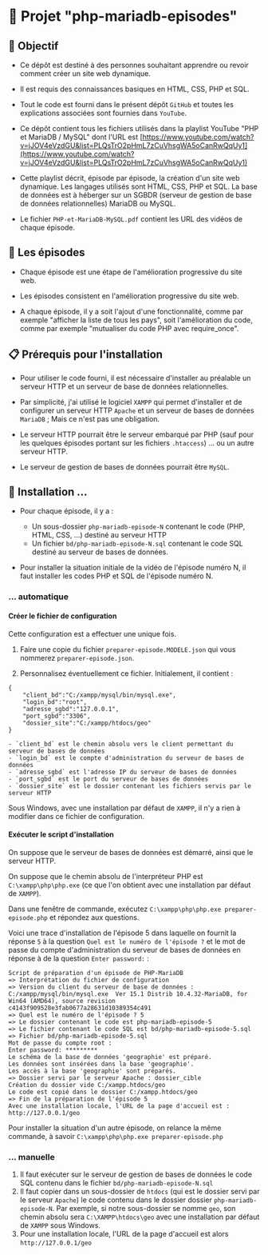 # 🚀 Projet "php-mariadb-episodes"

## 🎯 Objectif

- Ce dépôt est destiné à des personnes souhaitant apprendre ou revoir comment créer un site web dynamique.

- Il est requis des connaissances basiques en HTML, CSS, PHP et SQL.

- Tout le code est fourni dans le présent dépôt `GitHub` et toutes les explications associées sont fournies dans `YouTube`.

- Ce dépôt contient tous les fichiers utilisés dans la playlist YouTube "PHP et MariaDB / MySQL" dont l'URL est 
[https://www.youtube.com/watch?v=jJOV4eVzdGU&list=PLQsTrO2pHmL7zCuVhsgWA5oCanRwQqUy1](https://www.youtube.com/watch?v=jJOV4eVzdGU&list=PLQsTrO2pHmL7zCuVhsgWA5oCanRwQqUy1)

- Cette playlist décrit, épisode par épisode, la création d'un site web dynamique. Les langages utilisés sont HTML, CSS, PHP et SQL. La base de données est à héberger sur un SGBDR (serveur de gestion de base de données relationnelles) MariaDB ou MySQL.

- Le fichier `PHP-et-MariaDB-MySQL.pdf` contient les URL des vidéos de chaque épisode.

## 👀 Les épisodes
- Chaque épisode est une étape de  l'amélioration progressive du site web. 

- Les épisodes consistent en l'amélioration progressive du site web.

- A chaque épisode, il y a soit l'ajout d'une fonctionnalité, comme par exemple "afficher la liste de tous les pays", soit l'amélioration du code, comme par exemple "mutualiser du code PHP avec require_once".

## 📋 Prérequis pour l'installation
- Pour utiliser le code fourni, il est nécessaire d'installer au préalable un serveur HTTP et un serveur de base de données relationnelles.

- Par simplicité, j'ai utilisé le logiciel `XAMPP` qui permet d'installer et de configurer un serveur HTTP `Apache` et un serveur de bases de données `MariaDB` ; Mais ce n'est pas une obligation.

- Le serveur HTTP pourrait être le serveur embarqué par PHP (sauf pour les quelques épisodes portant sur les fichiers `.htaccess`) … ou un autre serveur HTTP.

- Le serveur de gestion de bases de données pourrait être `MySQL`.

## 🔨 Installation …
- Pour chaque épisode, il y a :
    - Un sous-dossier `php-mariadb-episode-N` contenant le code (PHP, HTML, CSS, …) destiné au serveur HTTP
    - Un fichier `bd/php-mariadb-episode-N.sql` contenant le code SQL destiné au serveur de bases de données.

- Pour installer la situation initiale de la vidéo de l'épisode numéro N, il faut installer les codes PHP et SQL de l'épisode numéro N.

### … automatique

#### Créer le fichier de configuration
Cette configuration est a effectuer une unique fois.

1. Faire une copie du fichier `preparer-episode.MODELE.json` qui vous nommerez `preparer-episode.json`.

2. Personnalisez éventuellement ce fichier.
Initialement, il contient :
```
{
    "client_bd":"C:/xampp/mysql/bin/mysql.exe",
    "login_bd":"root",
    "adresse_sgbd":"127.0.0.1",
    "port_sgbd":"3306",
    "dossier_site":"C:/xampp/htdocs/geo"
}
```
    - `client_bd` est le chemin absolu vers le client permettant du serveur de bases de données
    - `login_bd` est le compte d'administration du serveur de bases de données
    - `adresse_sgbd` est l'adresse IP du serveur de bases de données
    - `port_sgbd` est le port du serveur de bases de données
    - `dossier_site` est le dossier contenant les fichiers servis par le serveur HTTP

Sous Windows, avec une installation par défaut de `XAMPP`, il n'y a rien à modifier dans ce fichier de configuration.

#### Exécuter le script d'installation
On suppose que le serveur de bases de données est démarré, ainsi que le serveur HTTP.

On suppose que le chemin absolu de l'interpréteur PHP est `C:\xampp\php\php.exe` (ce que l'on obtient avec une installation par défaut de `XAMPP`).

Dans une fenêtre de commande, exécutez `C:\xampp\php\php.exe preparer-episode.php` et répondez aux questions.

Voici une trace d'installation de l'épisode 5 dans laquelle on fournit la réponse `5` à la question `Quel est le numéro de l'épisode ?` et le mot de passe du compte d'administration du serveur de bases de données en réponse à de la question `Enter password:` :
```
Script de préparation d'un épisode de PHP-MariaDB
=> Interprétation du fichier de configuration
=> Version du client du serveur de base de données :
C:/xampp/mysql/bin/mysql.exe  Ver 15.1 Distrib 10.4.32-MariaDB, for Win64 (AMD64), source revision c4143f909528e3fab0677a28631d10389354c491
=> Quel est le numéro de l'épisode ? 5
=> Le dossier contenant le code est php-mariadb-episode-5
=> Le fichier contenant le code SQL est bd/php-mariadb-episode-5.sql
=> Fichier bd/php-mariadb-episode-5.sql
Mot de passe du compte root :
Enter password: *********
Le schéma de la base de données 'geographie' est préparé.
Les données sont insérées dans la base 'geographie'.
Les accès à la base 'geographie' sont préparés.
=> Dossier servi par le serveur Apache : dossier_cible
Création du dossier vide C:/xampp.htdocs/geo
Le code est copié dans le dossier C:/xampp.htdocs/geo
=> Fin de la préparation de l'épisode 5
Avec une installation locale, l'URL de la page d'accueil est : http://127.0.0.1/geo
```

Pour installer la situation d'un autre épisode, on relance la même commande, à savoir `C:\xampp\php\php.exe preparer-episode.php`

### … manuelle
1. Il faut exécuter sur le serveur de gestion de bases de données le code SQL contenu dans le fichier `bd/php-mariadb-episode-N.sql`
2. Il faut copier dans un sous-dossier de `htdocs` (qui est le dossier servi par le serveur `Apache`) le code contenu dans le dossier dossier `php-mariadb-episode-N`. Par exemple, si notre sous-dossier se nomme `geo`, son chemin absolu sera `C:\XAMPP\htdocs\geo` avec une installation par défaut de `XAMPP` sous Windows.
3. Pour une installation locale, l'URL de la page d'accueil est alors `http://127.0.0.1/geo`

